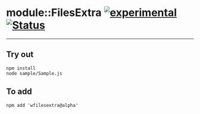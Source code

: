 
# module::FilesExtra [![experimental](https://img.shields.io/badge/stability-experimental-orange.svg)](https://github.com/emersion/stability-badges#experimental) [![Status](https://github.com/Wandalen/wFilesExtra/workflows/Test/badge.svg)](https://github.com/Wandalen/wFilesExtra/actions?query=workflow%3ATest)

___

## Try out
```
npm install
node sample/Sample.js
```

## To add
```
npm add 'wfilesextra@alpha'
```

